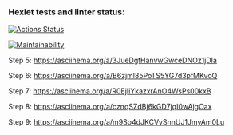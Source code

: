 ### Hexlet tests and linter status:
[![Actions Status](https://github.com/EgorCD/java-project-61/workflows/hexlet-check/badge.svg)](https://github.com/EgorCD/java-project-61/actions)

[![Maintainability](https://api.codeclimate.com/v1/badges/b46157f039277bc0ff36/maintainability)](https://codeclimate.com/github/EgorCD/java-project-61/maintainability)

Step 5:
https://asciinema.org/a/3JueDgtHanvwGwceDNOz1jDIa

Step 6:
https://asciinema.org/a/B6zjml85PoTS5YG7d3pfMKvoQ

Step 7:
https://asciinema.org/a/R0EjIiYkazxrAnO4WsPs00kxB

Step 8:
https://asciinema.org/a/cznqSZdBj6kGD7jqI0wAjgOax

Step 9:
https://asciinema.org/a/m9So4dJKCVvSnnUJ1JmyAm0Lu

